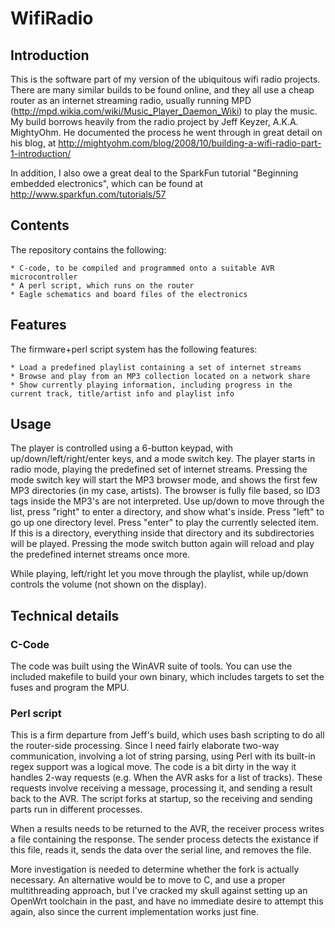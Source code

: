 WifiRadio
=========

Introduction
------------

This is the software part of my version of the ubiquitous wifi radio projects. There are many similar builds to be found online, 
and they all use a cheap router as an internet streaming radio, usually running MPD (http://mpd.wikia.com/wiki/Music_Player_Daemon_Wiki) 
to play the music. My build borrows heavily from the radio project by Jeff Keyzer, A.K.A. MightyOhm. He documented the process he 
went through in great detail on his blog, at http://mightyohm.com/blog/2008/10/building-a-wifi-radio-part-1-introduction/

In addition, I also owe a great deal to the SparkFun tutorial "Beginning embedded electronics", which can be found at 
http://www.sparkfun.com/tutorials/57

Contents
--------

The repository contains the following:

	* C-code, to be compiled and programmed onto a suitable AVR microcontroller
	* A perl script, which runs on the router
	* Eagle schematics and board files of the electronics

Features
--------

The firmware+perl script system has the following features:

	* Load a predefined playlist containing a set of internet streams
	* Browse and play from an MP3 collection located on a network share
	* Show currently playing information, including progress in the current track, title/artist info and playlist info

Usage
-----

The player is controlled using a 6-button keypad, with up/down/left/right/enter keys, and a mode switch key. The player starts in radio mode, 
playing the predefined set of internet streams. Pressing the mode switch key will start the MP3 browser mode, and shows the first few MP3 directories 
(in my case, artists). The browser is fully file based, so ID3 tags inside the MP3's are not interpreted. Use up/down to move through the list, press 
"right" to enter a directory, and show what's inside. Press "left" to go up one directory level. Press "enter" to play the currently selected item. If
this is a directory, everything inside that directory and its subdirectories will be played. Pressing the mode switch button again will reload and play
the predefined internet streams once more.

While playing, left/right let you move through the playlist, while up/down controls the volume (not shown on the display).
	
Technical details
-----------------
	
### C-Code

The code was built using the WinAVR suite of tools. You can use the included makefile to build your own binary, which includes targets to set the fuses and program the MPU.

### Perl script

This is a firm departure from Jeff's build, which uses bash scripting to do all the router-side processing. Since I need fairly elaborate two-way communication, involving
a lot of string parsing, using Perl with its built-in regex support was a logical move. The code is a bit dirty in the way it handles 2-way requests (e.g. When the AVR 
asks for a list of tracks). These requests involve receiving a message, processing it, and sending a result back to the AVR. The script forks at startup, so the receiving
and sending parts run in different processes.

When a results needs to be returned to the AVR, the receiver process writes a file containing the response. The sender process detects the existance if this file, reads it, 
sends the data over the serial line, and removes the file. 

More investigation is needed to determine whether the fork is actually necessary. An alternative would be to move to C, and use a proper multithreading approach, but I've 
cracked my skull against setting up an OpenWrt toolchain in the past, and have no immediate desire to attempt this again, also since the current implementation works just fine.